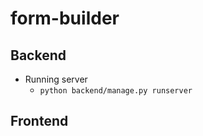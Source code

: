 # form-builder


## Backend

- Running server
  - `python backend/manage.py runserver`

## Frontend
